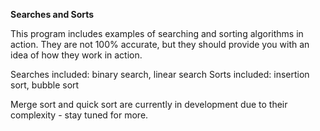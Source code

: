 **Searches and Sorts**

This program includes examples of searching and sorting algorithms in action. They are not 100% accurate, but they should provide you with an idea of how they work in action.

Searches included: binary search, linear search
Sorts included: insertion sort, bubble sort

Merge sort and quick sort are currently in development due to their complexity - stay tuned for more.
